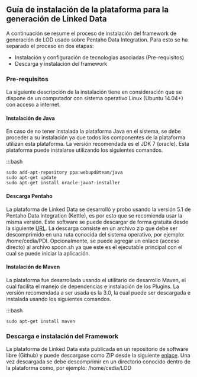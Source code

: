 ## Guía de instalación de la plataforma para la generación de Linked Data ##

A continuación se resume el proceso de instalación del framework de generación de LOD usado sobre Pentaho Data Integration. Para esto se ha separado el proceso en dos etapas: 

- Instalación y configuración de tecnologias asociadas (Pre-requisitos)
- Descarga y instalación del framework

### Pre-requisitos ###

La siguiente descripción de la  instalación tiene en consideración que se dispone de un computador con sistema operativo Linux (Ubuntu 14.04+) con  acceso a internet.

#### Instalación de Java ####

En caso de no tener instalada la plataforma Java en el sistema, se debe proceder a su instalación ya que todos los componentes de la plataforma utilizan esta plataforma. La versión recomendada es el JDK 7 (oracle).  Esta plataforma puede instalarse utilizando los siguientes comandos.

:::bash

    sudo add-apt-repository ppa:webupd8team/java 
    sudo apt-get update 
    sudo apt-get install oracle-java7-installer
    
 
#### Descarga Pentaho ####

La plataforma de Linked Data se desarrolló y probo usando la versión 5.1 de Pentaho Data Integration (Kettle), es por esto que se recomienda usar la misma versión. Este software se puede descargar de forma gratuita desde la siguiente [URL](https://sourceforge.net/projects/pentaho/files/Data%20Integration/5.1/pdi-ce-5.1.0.0-752.zip/download).  La descarga consiste en un archivo zip que debe ser descomprimido en una ruta conocida del sistema operativo, por ejemplo: /home/cedia/PDI. 
Opcionalmente, se puede agregar un enlace (acceso directo) al archivo spoon.sh ya que este es el ejecutable principal con el cual se puede iniciar la aplicación.

#### Instalación de Maven ####
La plataforma fue desarrollada usando el utilitario de desarrollo Maven, el cual facilita el manejo de dependencias e instalación de los Plugins. La versión recomendada a ser usada es la 3.0, la cual puede ser descargada e instalada usando los siguientes comandos.

:::bash
    
    sudo apt-get install maven
    
### Descarga e instalación del Framework ###

La plataforma de Linked Data esta publicada en un repositorio de software libre (Github) y puede descargase como ZIP  desde la siguiente [enlace](https://github.com/santteegt/lodplatform). Una vez descargada se debe descomprimir en un directorio conocido dentro de la plataforma como, por ejemplo: /home/cedia/LOD

    
